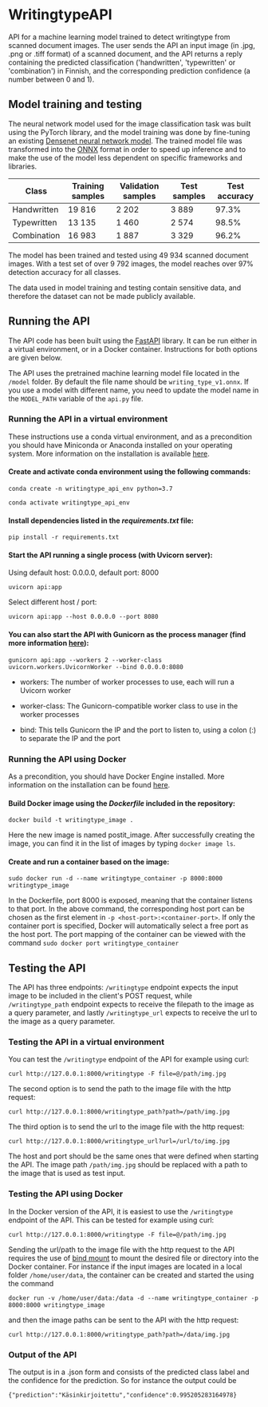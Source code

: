 # WritingtypeAPI

API for a machine learning model trained to detect writingtype from scanned document images. 
The user sends the API an input image (in .jpg, .png or .tiff format) of a scanned document, and the API returns a reply 
containing the predicted classification ('handwritten', 'typewritten' or 'combination') in Finnish, and the corresponding prediction confidence (a number
between 0 and 1).   

## Model training and testing 

The neural network model used for the image classification task was built using the PyTorch library, and the model training
was done by fine-tuning an existing [Densenet neural network model](https://pytorch.org/vision/main/models/generated/torchvision.models.densenet121.html).
The trained model file was transformed into the [ONNX](https://onnx.ai/) format in order to speed up inference and to make the use of the model less dependent on specific frameworks and libraries. 

Class|Training samples|Validation samples|Test samples|Test accuracy
-|-|-|-|-
Handwritten|19 816|2 202|3 889|97.3%
Typewritten|13 135|1 460|2 574|98.5%
Combination|16 983|1 887|3 329|96.2%

The model has been trained and tested using 49 934 scanned document images. With a test set of over 9 792 images, the model reaches over 97% detection accuracy for all classes. 

The data used in model training and testing contain sensitive data, and therefore the dataset can not be made publicly available.

## Running the API

The API code has been built using the [FastAPI](https://fastapi.tiangolo.com/) library. It can be run either in a virtual environment,
or in a Docker container. Instructions for both options are given below. 

The API uses the pretrained machine learning model file located in the `/model` folder. By default the file name should be `writing_type_v1.onnx`.
If you use a model with different name, you need to update the model name in the `MODEL_PATH` variable of the `api.py` file.

### Running the API in a virtual environment

These instructions use a conda virtual environment, and as a precondition you should have Miniconda or Anaconda installed on your operating system. 
More information on the installation is available [here](https://docs.conda.io/projects/conda/en/latest/user-guide/install/index.html). 

#### Create and activate conda environment using the following commands:

`conda create -n writingtype_api_env python=3.7`

`conda activate writingtype_api_env`

#### Install dependencies listed in the *requirements.txt* file:

`pip install -r requirements.txt`

#### Start the API running a single process (with Uvicorn server):

Using default host: 0.0.0.0, default port: 8000

`uvicorn api:app`
 
Select different host / port:

`uvicorn api:app --host 0.0.0.0 --port 8080`

#### You can also start the API with Gunicorn as the process manager (find more information [here](https://fastapi.tiangolo.com/deployment/server-workers/)):

`gunicorn api:app --workers 2 --worker-class uvicorn.workers.UvicornWorker --bind 0.0.0.0:8080`

  - workers: The number of worker processes to use, each will run a Uvicorn worker

  - worker-class: The Gunicorn-compatible worker class to use in the worker processes

  - bind: This tells Gunicorn the IP and the port to listen to, using a colon (:) to separate the IP and the port

### Running the API using Docker

As a precondition, you should have Docker Engine installed. More information on the installation can be found [here](https://docs.docker.com/engine/install/). 

#### Build Docker image using the *Dockerfile* included in the repository: 

`docker build -t writingtype_image .`

Here the new image is named postit_image. After successfully creating the image, you can find it in the list of images by typing `docker image ls`.

#### Create and run a container based on the image:

`sudo docker run -d --name writingtype_container -p 8000:8000 writingtype_image`

In the Dockerfile, port 8000 is exposed, meaning that the container listens to that port. In the above command, the corresponding host port can be chosen as the first element in `-p <host-port>:<container-port>`. If only the container port is specified, Docker will automatically select a free port as the host port. 
The port mapping of the container can be viewed with the command `sudo docker port writingtype_container`

## Testing the API

The API has three endpoints: `/writingtype` endpoint expects the input image to be included in the client's POST request, while  
`/writingtype_path` endpoint expects to receive the filepath to the image as a query parameter, and lastly `/writingtype_url` expects to receive the url to the image as a query parameter.

### Testing the API in a virtual environment

You can test the `/writingtype` endpoint of the API for example using curl:

`curl http://127.0.0.1:8000/writingtype -F file=@/path/img.jpg`

The second option is to send the path to the image file with the http request:

`curl http://127.0.0.1:8000/writingtype_path?path=/path/img.jpg`

The third option is to send the url to the image file with the http request:

`curl http://127.0.0.1:8000/writingtype_url?url=/url/to/img.jpg`

The host and port should be the same ones that were defined when starting the API.
The image path `/path/img.jpg` should be replaced with a path to the image that is used as test input. 

### Testing the API using Docker

In the Docker version of the API, it is easiest to use the `/writingtype` endpoint of the API. This can be tested 
for example using curl:

`curl http://127.0.0.1:8000/writingtype -F file=@/path/img.jpg`

Sending the url/path to the image file with the http request to the API requires 
the use of [bind mount](https://docs.docker.com/storage/bind-mounts/) to mount the desired file or 
directory into the Docker container. For instance if the input images are located in a local folder 
`/home/user/data`, the container can be created and started the using the command 

`docker run -v /home/user/data:/data -d --name writingtype_container -p 8000:8000 writingtype_image`

and then the image paths can be sent to the API with the http request:

`curl http://127.0.0.1:8000/writingtype_path?path=/data/img.jpg`

### Output of the API

The output is in a .json form and consists of the predicted class label and the confidence for the prediction.
So for instance the output could be 

`{"prediction":"Käsinkirjoitettu","confidence":0.995205283164978}`



